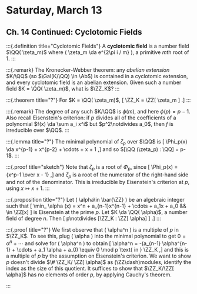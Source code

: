 # Saturday, March 13

## Ch. 14 Continued: Cyclotomic Fields 

:::{.definition title="Cyclotomic Fields"}
A **cyclotomic field** is a number field $\QQ( \zeta_m)$ where \( \zeta_m \da e^{2\pi i / m} \), a primitive $m$th root of 1.
:::

:::{.remark}
The Kronecker-Webber theorem: any *abelian extension* $K/\QQ$ (so $\Gal(K/\QQ) \in \Ab$) is contained in a cyclotomic extension, and every cyclotomic field is an abelian extension.
Given such a number field $K = \QQ( \zeta_m)$, what is $\ZZ_K$?
:::

:::{.theorem title="?"}
For $K = \QQ( \zeta_m)$,
\[
\ZZ_K = \ZZ[ \zeta_m ]
.\]
:::

:::{.remark}
The degree of any such $K/\QQ$ is $\phi(m)$, and here $\phi(p) = p-1$.
Also recall Eisenstein's criterion: if $p$ divides all of the coefficients of a polynomial $f(x) \da \sum a_i x^i$ but $p^2\notdivides a_0$, then $f$ is irreducible over $\QQ$.
:::

:::{.lemma title="?"}
The minimal polynomial of $\zeta_p$ over $\QQ$ is 
\[
\Phi_p(x) \da x^{p-1} + x^{p-2} + \cdots + x + 1
,\]
and so $[\QQ (\zeta_p) : \QQ] = p-1$.
:::

:::{.proof title="sketch"}
Note that $\zeta_p$ is a root of $\Phi_p$, since
\[
\Phi_p(x) = {x^p-1 \over x - 1}
,\]
and $\zeta_p$ is a root of the numerator of the right-hand side and not of the denominator.
This is irreducible by Eisenstein's criterion at $p$, using $x\mapsto x+1$.
:::

:::{.proposition title="?"}
Let \( \alpha\in \bar{\ZZ} \) be an algebraic integer such that
\[
\min_ \alpha (x) = x^n + a_{n-1}x^{n-1} + \cdots + a_1x + a_0 && \in \ZZ[x]
\]
is Eisenstein at the prime $p$.
Let $K \da \QQ( \alpha)$, a number field of degree $n$.
Then 
\[
p\notdivides [\ZZ_K : \ZZ[ \alpha] ]
.\]
:::


:::{.proof title="?"}
We first observe that \( \alpha^n \) is a multiple of $p$ in $\ZZ_K$.
To see this, plug \( \alpha \) into the minimal polynomial to get $0 = \alpha^n + \cdots$ and solve for \( \alpha^n \) to obtain
\[
\alpha^n = -(a_{n-1} \alpha^{n-1} + \cdots + a_1 \alpha + a_0) \equiv 0 \mod p \text{ in } \ZZ_K 
,\]
and this is a multiple of $p$ by the assumption on Eisenstein's criterion.
We want to show $p$ doesn't divide $\# \ZZ_K/ \ZZ[ \alpha]$ as \(\ZZ\dash\)modules, identify the index as the size of this quotient.
It suffices to show that $\ZZ_K/\ZZ[ \alpha]$ has no elements of order $p$, by applying Cauchy's theorem.


:::









